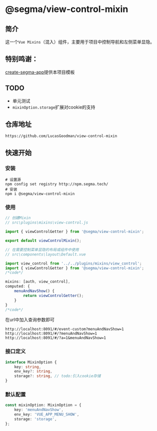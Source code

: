 # @segma/view-control-mixin
## 简介
这一个`Vue Mixins`（混入）组件，主要用于项目中控制导航和左侧菜单显隐。

## 特别鸣谢：
[create-segma-app](https://github.com/RanSatious/create-segma-app)提供本项目模板

## TODO
- 单元测试
- `mixinOption.storage`扩展对cookie的支持

## 仓库地址
```text
https://github.com/LucasGoodman/view-control-mixin
```

## 快速开始

### 安装
```shell script
# 设置源
npm config set registry http://npm.segma.tech/
# 安装
npm i @segma/view-control-mixin
```

### 使用
```javascript
// 创建Mixin
// src\plugins\mixins\view-control.js

import { viewControlGetter } from '@segma/view-control-mixin';

export default viewControlMixin();
```

```javascript
// 在需要控制菜单显隐的布局或组件中使用
// src\components\layout\Default.vue

import view_control from '../../plugins/mixins/view_control';
import { viewControlGetter } from '@segma/view-control-mixin';
/*code*/

mixins: [auth, view_control],
computed: {
    menuAndNavShow() {
        return viewControlGetter();
    }
}
/*code*/
```

在url中加入查询参数即可
```text
http://localhost:8091/#/event-custom?menuAndNavShow=1
http://localhost:8091/#/?menuAndNavShow=1
http://localhost:8091/#/?a=1&menuAndNavShow=1
```

### 接口定义
```typescript
interface MixinOption {
    key: string,
    env_key?: string,
    storage?: string, // todo:引入cookie存储
}
```

### 默认配置
```typescript
const mixinOption: MixinOption = {
    key: 'menuAndNavShow',
    env_key: 'VUE_APP_MENU_SHOW',
    storage: 'storage',
};
```

